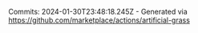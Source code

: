 Commits: 2024-01-30T23:48:18.245Z - Generated via https://github.com/marketplace/actions/artificial-grass
<br>
